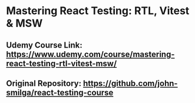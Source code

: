 # Mastering React Testing: RTL, Vitest & MSW


## Udemy Course Link: https://www.udemy.com/course/mastering-react-testing-rtl-vitest-msw/

## Original Repository: https://github.com/john-smilga/react-testing-course